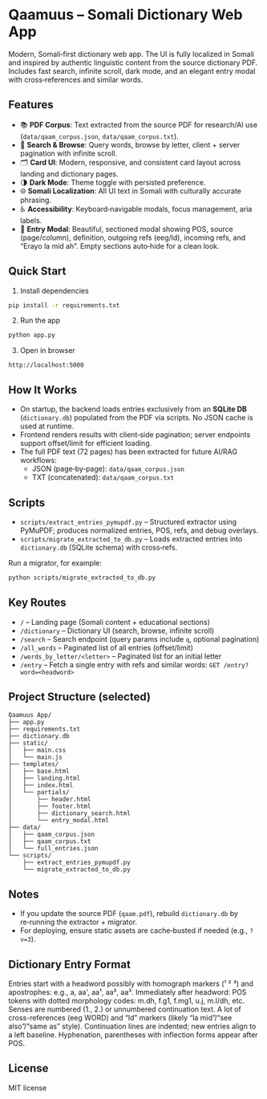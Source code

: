 # Qaamuus – Somali Dictionary Web App

Modern, Somali‑first dictionary web app. The UI is fully localized in Somali and inspired by authentic linguistic content from the source dictionary PDF. Includes fast search, infinite scroll, dark mode, and an elegant entry modal with cross‑references and similar words.

## Features

- 📚 **PDF Corpus**: Text extracted from the source PDF for research/AI use (`data/qaam_corpus.json`, `data/qaam_corpus.txt`).
- 🔎 **Search & Browse**: Query words, browse by letter, client + server pagination with infinite scroll.
- 🗂️ **Card UI**: Modern, responsive, and consistent card layout across landing and dictionary pages.
- 🌗 **Dark Mode**: Theme toggle with persisted preference.
- 🌐 **Somali Localization**: All UI text in Somali with culturally accurate phrasing.
- ♿ **Accessibility**: Keyboard‑navigable modals, focus management, aria labels.
- 🧭 **Entry Modal**: Beautiful, sectioned modal showing POS, source (page/column), definition, outgoing refs (eeg/ld), incoming refs, and “Erayo la mid ah”. Empty sections auto‑hide for a clean look.

## Quick Start

1) Install dependencies
```bash
pip install -r requirements.txt
```

2) Run the app
```bash
python app.py
```

3) Open in browser
```
http://localhost:5000
```

## How It Works

- On startup, the backend loads entries exclusively from an **SQLite DB** (`dictionary.db`) populated from the PDF via scripts. No JSON cache is used at runtime.
- Frontend renders results with client‑side pagination; server endpoints support offset/limit for efficient loading.
- The full PDF text (72 pages) has been extracted for future AI/RAG workflows:
  - JSON (page‑by‑page): `data/qaam_corpus.json`
  - TXT (concatenated): `data/qaam_corpus.txt`

## Scripts

- `scripts/extract_entries_pymupdf.py` – Structured extractor using PyMuPDF; produces normalized entries, POS, refs, and debug overlays.
- `scripts/migrate_extracted_to_db.py` – Loads extracted entries into `dictionary.db` (SQLite schema) with cross‑refs.

Run a migrator, for example:
```bash
python scripts/migrate_extracted_to_db.py
```

## Key Routes

- `/` – Landing page (Somali content + educational sections)
- `/dictionary` – Dictionary UI (search, browse, infinite scroll)
- `/search` – Search endpoint (query params include `q`, optional pagination)
- `/all_words` – Paginated list of all entries (offset/limit)
- `/words_by_letter/<letter>` – Paginated list for an initial letter
- `/entry` – Fetch a single entry with refs and similar words: `GET /entry?word=<headword>`

## Project Structure (selected)

```
Qaamuus App/
├── app.py
├── requirements.txt
├── dictionary.db
├── static/
│   ├── main.css
│   └── main.js
├── templates/
│   ├── base.html
│   ├── landing.html
│   ├── index.html
│   └── partials/
│       ├── header.html
│       ├── footer.html
│       ├── dictionary_search.html
│       └── entry_modal.html
├── data/
│   ├── qaam_corpus.json
│   ├── qaam_corpus.txt
│   └── full_entries.json
└── scripts/
    ├── extract_entries_pymupdf.py
    └── migrate_extracted_to_db.py
```

## Notes

- If you update the source PDF (`qaam.pdf`), rebuild `dictionary.db` by re‑running the extractor + migrator.
- For deploying, ensure static assets are cache‑busted if needed (e.g., `?v=3`).

## Dictionary Entry Format

Entries start with a headword possibly with homograph markers (¹ ² ³) and apostrophes: e.g., a, aa', aa¹, aa², aa³.
Immediately after headword: POS tokens with dotted morphology codes: m.dh, f.g1, f.mg1, u.j, m.l/dh, etc.
Senses are numbered (1., 2.) or unnumbered continuation text.
A lot of cross-references (eeg WORD) and “ld” markers (likely “la mid”/“see also”/“same as” style).
Continuation lines are indented; new entries align to a left baseline. Hyphenation, parentheses with inflection forms appear after POS.

## License

MIT license
